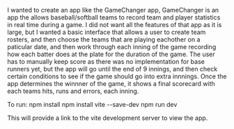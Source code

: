 I wanted to create an app like the GameChanger app, GameChanger is an app the allows baseball/softball teams to record team and player statistics in real time during a game. I did not want all the features of that app as it is large, but I wanted a basic interface that allows a user to create team rosters, and then choose the teams that are playing eachother on a paticular date, and then work through each inning of the game recording how each batter does at the plate for the duration of the game. The user has to manually keep score as there was no implementation for base runners yet, but the app will go until the end of 9 innings, and then check certain conditions to see if the game should go into extra innnings. Once the app determines the winnner of the game, it shows a final scorecard with each teams hits, runs and errors, each inning.

To run:
npm install
npm install vite --save-dev
npm run dev

This will provide a link to the vite development server to view the app.